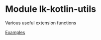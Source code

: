 # Module lk-kotlin-utils

Various useful extension functions

[Examples](src/test/kotlin/lk/kotlin/utils/example)